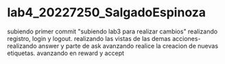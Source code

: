# lab4_20227250_SalgadoEspinoza
subiendo primer commit "subiendo lab3 para realizar cambios"
realizando registro, login y logout.
realizando las vistas de las demas acciones-
realizando answer y parte de ask
avanzando
realice la creacion de nuevas etiquetas.
avanzando en reward y accept
